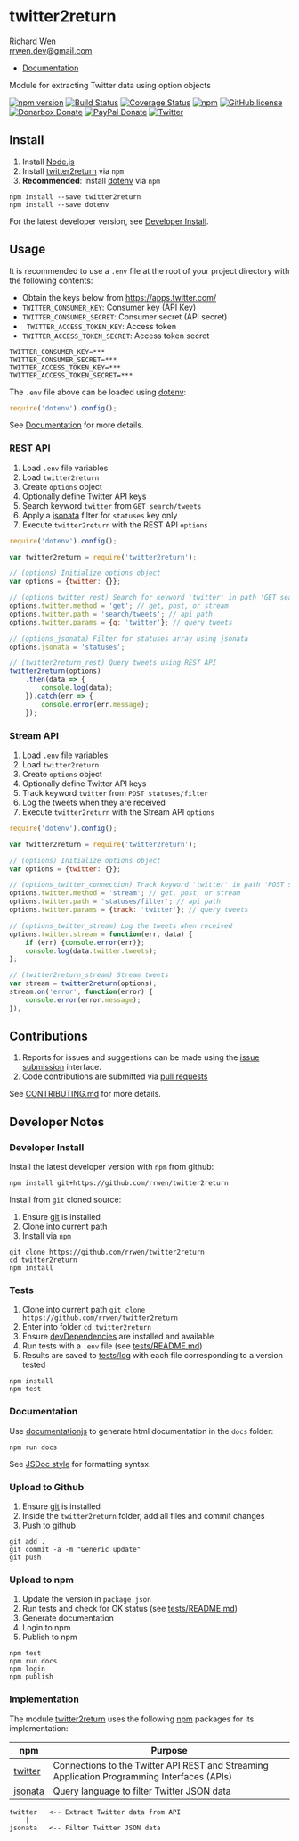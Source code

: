 # twitter2return

Richard Wen  
rrwen.dev@gmail.com  

* [Documentation](https://rrwen.github.io/twitter2return)

Module for extracting Twitter data using option objects

[![npm version](https://badge.fury.io/js/twitter2return.svg)](https://badge.fury.io/js/twitter2return)
[![Build Status](https://travis-ci.org/rrwen/twitter2return.svg?branch=master)](https://travis-ci.org/rrwen/twitter2return)
[![Coverage Status](https://coveralls.io/repos/github/rrwen/twitter2return/badge.svg?branch=master)](https://coveralls.io/github/rrwen/twitter2return?branch=master)
[![npm](https://img.shields.io/npm/dt/twitter2return.svg)](https://www.npmjs.com/package/twitter2return)
[![GitHub license](https://img.shields.io/github/license/rrwen/twitter2return.svg)](https://github.com/rrwen/twitter2return/blob/master/LICENSE)
[![Donarbox Donate](https://img.shields.io/badge/donate-Donarbox-yellow.svg)](https://donorbox.org/rrwen)
[![PayPal Donate](https://img.shields.io/badge/donate-PayPal-yellow.svg)](https://www.paypal.com/cgi-bin/webscr?cmd=_s-xclick&hosted_button_id=NQNSAHK5X46D2)
[![Twitter](https://img.shields.io/twitter/url/https/github.com/rrwen/twitter2return.svg?style=social)](https://twitter.com/intent/tweet?text=Module%20for%20extracting%20Twitter%20data%20using%20option%20objects:%20https%3A%2F%2Fgithub.com%2Frrwen%2Ftwitter2return%20%23nodejs%20%23npm)

## Install

1. Install [Node.js](https://nodejs.org/en/)
2. Install [twitter2return](https://www.npmjs.com/package/twitter2return) via `npm`
3. **Recommended**: Install [dotenv](https://www.npmjs.com/package/dotenv) via `npm`

```
npm install --save twitter2return
npm install --save dotenv
```

For the latest developer version, see [Developer Install](#developer-install).

## Usage

It is recommended to use a `.env` file at the root of your project directory with the following contents:

* Obtain the keys below from https://apps.twitter.com/
* `TWITTER_CONSUMER_KEY`: Consumer key (API Key)
* `TWITTER_CONSUMER_SECRET`: Consumer secret (API secret)
* ` TWITTER_ACCESS_TOKEN_KEY`: Access token
* `TWITTER_ACCESS_TOKEN_SECRET`: Access token secret

```
TWITTER_CONSUMER_KEY=***
TWITTER_CONSUMER_SECRET=***
TWITTER_ACCESS_TOKEN_KEY=***
TWITTER_ACCESS_TOKEN_SECRET=***
```

The `.env` file above can be loaded using [dotenv](https://www.npmjs.com/package/dotenv):

```javascript
require('dotenv').config();
```

See [Documentation](https://rrwen.github.io/twitter2return) for more details.

### REST API

1. Load `.env` file variables
2. Load `twitter2return`
3. Create `options` object
4. Optionally define Twitter API keys
5. Search keyword `twitter` from `GET search/tweets`
6. Apply a [jsonata](https://www.npmjs.com/package/jsonata) filter for `statuses` key only
7. Execute `twitter2return` with the REST API `options`

```javascript
require('dotenv').config();

var twitter2return = require('twitter2return');

// (options) Initialize options object
var options = {twitter: {}};

// (options_twitter_rest) Search for keyword 'twitter' in path 'GET search/tweets'
options.twitter.method = 'get'; // get, post, or stream
options.twitter.path = 'search/tweets'; // api path
options.twitter.params = {q: 'twitter'}; // query tweets

// (options_jsonata) Filter for statuses array using jsonata
options.jsonata = 'statuses';

// (twitter2return_rest) Query tweets using REST API
twitter2return(options)
	.then(data => {
		console.log(data);
	}).catch(err => {
		console.error(err.message);
	});

```

### Stream API

1. Load `.env` file variables
2. Load `twitter2return`
3. Create `options` object
4. Optionally define Twitter API keys
5. Track keyword `twitter` from `POST statuses/filter`
6. Log the tweets when they are received
7. Execute `twitter2return` with the Stream API `options`

```javascript
require('dotenv').config();

var twitter2return = require('twitter2return');

// (options) Initialize options object
var options = {twitter: {}};

// (options_twitter_connection) Track keyword 'twitter' in path 'POST statuses/filter'
options.twitter.method = 'stream'; // get, post, or stream
options.twitter.path = 'statuses/filter'; // api path
options.twitter.params = {track: 'twitter'}; // query tweets

// (options_twitter_stream) Log the tweets when received
options.twitter.stream = function(err, data) {
	if (err) {console.error(err)};
	console.log(data.twitter.tweets);
};

// (twitter2return_stream) Stream tweets
var stream = twitter2return(options);
stream.on('error', function(error) {
	console.error(error.message);
});
```

## Contributions

1. Reports for issues and suggestions can be made using the [issue submission](https://github.com/rrwen/twitter2return/issues) interface.
2. Code contributions are submitted via [pull requests](https://help.github.com/articles/about-pull-requests/)

See [CONTRIBUTING.md](CONTRIBUTING.md) for more details.

## Developer Notes

### Developer Install

Install the latest developer version with `npm` from github:

```
npm install git+https://github.com/rrwen/twitter2return
```
  
Install from `git` cloned source:

1. Ensure [git](https://git-scm.com/) is installed
2. Clone into current path
3. Install via `npm`

```
git clone https://github.com/rrwen/twitter2return
cd twitter2return
npm install
```

### Tests

1. Clone into current path `git clone https://github.com/rrwen/twitter2return`
2. Enter into folder `cd twitter2return`
3. Ensure [devDependencies](https://docs.npmjs.com/files/package.json#devdependencies) are installed and available
4. Run tests with a `.env` file (see [tests/README.md](tests/README.md))
5. Results are saved to [tests/log](tests/log) with each file corresponding to a version tested

```
npm install
npm test
```

### Documentation

Use [documentationjs](https://www.npmjs.com/package/documentation) to generate html documentation in the `docs` folder:

```
npm run docs
```

See [JSDoc style](http://usejsdoc.org/) for formatting syntax.

### Upload to Github

1. Ensure [git](https://git-scm.com/) is installed
2. Inside the `twitter2return` folder, add all files and commit changes
3. Push to github

```
git add .
git commit -a -m "Generic update"
git push
```

### Upload to npm

1. Update the version in `package.json`
2. Run tests and check for OK status  (see [tests/README.md](tests/README.md))
3. Generate documentation
4. Login to npm
5. Publish to npm

```
npm test
npm run docs
npm login
npm publish
```

### Implementation

The module [twitter2return](https://www.npmjs.com/package/twitter2return) uses the following [npm](https://www.npmjs.com/) packages for its implementation:

npm | Purpose
--- | ---
[twitter](https://www.npmjs.com/package/twitter) | Connections to the Twitter API REST and Streaming Application Programming Interfaces (APIs)
[jsonata](https://www.npmjs.com/package/jsonata) | Query language to filter Twitter JSON data

```
twitter   <-- Extract Twitter data from API
    |
jsonata   <-- Filter Twitter JSON data
```
